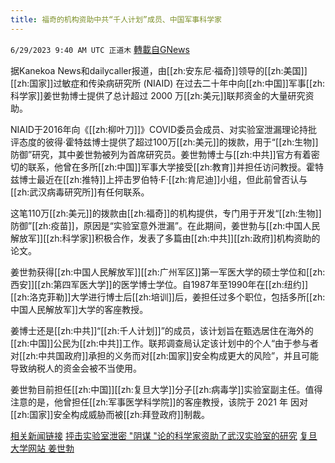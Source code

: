 ```yaml
---
title: 福奇的机构资助中共“千人计划”成员、中国军事科学家
---
```

`6/29/2023 9:40 AM UTC 正道木` [轉載自GNews](https://gnews.org/articles/1422561)

据Kanekoa News和dailycaller报道，由[[zh:安东尼·福奇]]领导的[[zh:美国]][[zh:国家]]过敏症和传染病研究所 (NIAID) 在过去二十年中向[[zh:中国]]军事[[zh:科学家]]姜世勃博士提供了总计超过 2000 万[[zh:美元]]联邦资金的大量研究资助。

NIAID于2016年向《[[zh:柳叶刀]]》COVID委员会成员、对实验室泄漏理论持批评态度的彼得·霍特兹博士提供了超过100万[[zh:美元]]的拨款，用于“[[zh:生物]]防御”研究，其中姜世勃被列为首席研究员。姜世勃博士与[[zh:中共]]官方有着密切的联系，他曾在多所[[zh:中国]]军事大学接受[[zh:教育]]并担任访问教授。霍特兹博士最近在[[zh:推特]]上抨击罗伯特·F·[[zh:肯尼迪]]小组，但此前曾否认与[[zh:武汉病毒研究所]]有任何联系。

这笔110万[[zh:美元]]的拨款由[[zh:福奇]]的机构提供，专门用于开发“[[zh:生物]]防御”[[zh:疫苗]]，原因是“实验室意外泄漏”。在此期间，姜世勃与[[zh:中国人民解放军]][[zh:科学家]]积极合作，发表了多篇由[[zh:中共]][[zh:政府]]机构资助的论文。

姜世勃获得[[zh:中国人民解放军]][[zh:广州军区]]第一军医大学的硕士学位和[[zh:西安]][[zh:第四军医大学]]的医学博士学位。自1987年至1990年在[[zh:纽约]][[zh:洛克菲勒]]大学进行博士后[[zh:培训]]后，姜担任过多个职位，包括多所[[zh:中国人民解放军]]大学的客座教授。

姜博士还是[[zh:中共]]“[[zh:千人计划]]”的成员，该计划旨在甄选居住在海外的[[zh:中国]]公民为[[zh:中共]]工作。联邦调查局认定该计划中的个人“由于参与者对[[zh:中共国政府]]承担的义务而对[[zh:国家]]安全构成更大的风险”，并且可能导致纳税人的资金会被不当使用。

姜世勃目前担任[[zh:中国]][[zh:复旦大学]]分子[[zh:病毒学]]实验室副主任。值得注意的是，他曾担任[[zh:军事医学科学院]]的客座教授，该院于 2021 年 因对[[zh:国家]]安全构成威胁而被[[zh:拜登政府]]制裁。

[相关新闻链接](https://dailycaller.com/2023/06/28/fauci-niaid-peter-hotez-china-ccp-military-grant/)
[抨击实验室泄密 "阴谋 "论的科学家资助了武汉实验室的研究](https://dailycaller.com/2022/08/10/peter-hotez-gain-of-function-hearing-rand-paul-covid-coronavirus/)
[复旦大学网站 姜世勃](https://siidb.fudan.edu.cn/e6/08/c37940a452104/page.htm)

